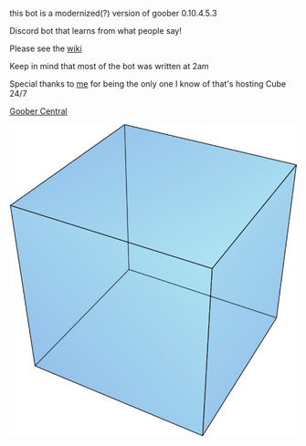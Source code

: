 this bot is a modernized(?) version of goober 0.10.4.5.3

Discord bot that learns from what people say!

Please see the [wiki](https://github.com/rock3tsprocket/cube/wiki)

Keep in mind that most of the bot was written at 2am


Special thanks to [me](https://github.com/rock3tsprocket) for being the only one I know of that's hosting Cube 24/7

[Goober Central](https://github.com/whatdidyouexpect/goober-central)

![the cube](https://raw.githubusercontent.com/rock3tsprocket/my-website/refs/heads/main/Cube-h.png)

